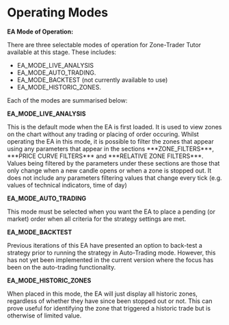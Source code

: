 # Operating Modes

**EA Mode of Operation:**

There are three selectable modes of operation for Zone-Trader Tutor available at this stage. These includes:

* EA\_MODE\_LIVE\_ANALYSIS 
* EA\_MODE\_AUTO\_TRADING. 
* EA\_MODE\_BACKTEST \(not currently available to use\)
* EA\_MODE\_HISTORIC\_ZONES.

Each of the modes are summarised below:

**EA\_MODE\_LIVE\_ANALYSIS**

This is the default mode when the EA is first loaded. It is used to view zones on the chart without any trading or placing of order occuring. Whilst operating the EA in this mode, it is possible to filter the zones that appear using any parameters that appear in the sections \*\*\*ZONE\_FILTERS\*\*\*, \*\*\*PRICE CURVE FILTERS\*\*\* and \*\*\*RELATIVE ZONE FILTERS\*\*\*. Values being filtered by the parameters under these sections are those that only change when a new candle opens or when a zone is stopped out. It does not include any parameters filtering values that change every tick \(e.g. values of technical indicators, time of day\)

**EA\_MODE\_AUTO\_TRADING**

This mode must be selected when you want the EA to place a pending \(or market\) order when all criteria for the strategy settings are met.

**EA\_MODE\_BACKTEST**

Previous iterations of this EA have presented an option to back-test a strategy prior to running the strategy in Auto-Trading mode. However, this has not yet been implemented in the current version where the focus has been on the auto-trading functionality.

**EA\_MODE\_HISTORIC\_ZONES**

When placed in this mode, the EA will just display all historic zones, regardless of whether they have since been stopped out or not. This can prove useful for identifying the zone that triggered a historic trade but is otherwise of limited value.

